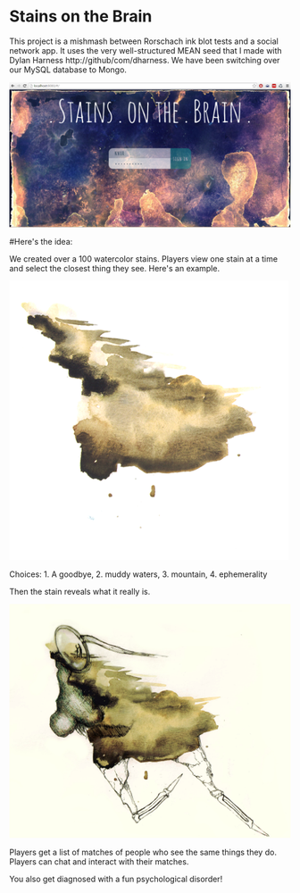 # Stains on the Brain

This project is a mishmash between Rorschach ink blot tests and a social network app. It uses the very well-structured MEAN seed that I made with Dylan Harness http://github/com/dharness. We have been switching over our MySQL database to Mongo.

![sc](/public/images/screenshot.png "login")

#Here's the idea:

We created over a 100 watercolor stains. Players view one stain at a time and select the closest thing they see. Here's an example.

![stain](/public/images/32.png "Stain # 32")
                                                                                                                                                               
Choices: 1. A goodbye, 2. muddy waters, 3. mountain, 4. ephemerality


Then the stain reveals what it really is. 

![nose](/public/images/the_nose.jpg "Stain # 32")

Players get a list of matches of people who see the same things they do. Players can chat and interact with their matches.

You also get diagnosed with a fun psychological disorder!




